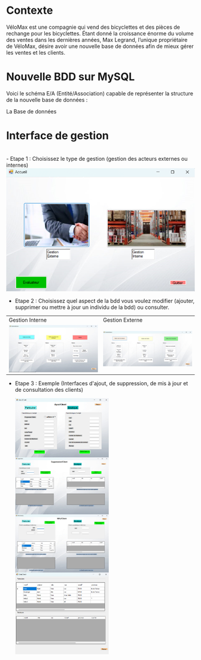 # Contexte

VéloMax est une compagnie qui vend des bicyclettes et des pièces de rechange pour les bicyclettes. Étant donné la croissance énorme du volume des ventes dans les dernières années, Max Legrand, l’unique propriétaire de VéloMax, désire avoir une nouvelle base de données afin de mieux gérer les ventes et les clients.


# Nouvelle BDD sur MySQL 

Voici le schéma E/A (Entité/Association) capable de représenter la structure de la nouvelle base de données : 



La Base de données 

# Interface de gestion 
<br>
- Etape 1 : Choisissez le type de gestion (gestion des acteurs externes ou internes)

<img title="a title" alt="Alt text" src="/Images/ChoixGestion.png">

- Etape 2 : Choisissez quel aspect de la bdd vous voulez modifier (ajouter, supprimer ou mettre à jour un individu de la bdd) ou consulter. 

<table>
  <tr>
    <td>Gestion Interne</td>
     <td>Gestion Externe</td>
  </tr>
  <tr>
    <td><img src="/Images/GestionInterne.png" width=270 </td>
    <td><img src="/Images/GestionExterne.png" width=270 </td>
  </tr>
 </table>



- Etape 3 : Exemple (Interfaces d'ajout, de suppression, de mis à jour et de consultation des clients)



  <img src="/Images/AjoutClient.png" width="250" align="center"/>
  <img src="/Images/SuppresionClient.png" width="250" align="center"/>
  
  <img src="/Images/MAJClient.png" width="250" align="center"/>
  <img src="/Images/DataClient.png" width="250" align="center"/> 







